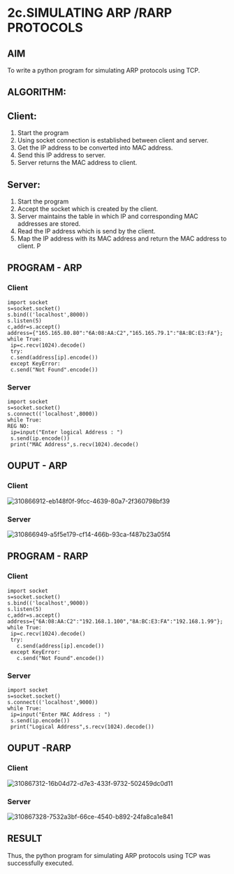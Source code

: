 # 2c.SIMULATING ARP /RARP PROTOCOLS
## AIM
To write a python program for simulating ARP protocols using TCP.
## ALGORITHM:
## Client:
1. Start the program
2. Using socket connection is established between client and server.
3. Get the IP address to be converted into MAC address.
4. Send this IP address to server.
5. Server returns the MAC address to client.
## Server:
1. Start the program
2. Accept the socket which is created by the client.
3. Server maintains the table in which IP and corresponding MAC addresses are
stored.
4. Read the IP address which is send by the client.
5. Map the IP address with its MAC address and return the MAC address to client.
P
## PROGRAM - ARP
### Client
```
import socket
s=socket.socket()
s.bind(('localhost',8000))
s.listen(5)
c,addr=s.accept()
address={"165.165.80.80":"6A:08:AA:C2","165.165.79.1":"8A:BC:E3:FA"};
while True:
 ip=c.recv(1024).decode()
 try:
 c.send(address[ip].encode())
 except KeyError:
 c.send("Not Found".encode())
```
### Server
```
import socket
s=socket.socket()
s.connect(('localhost',8000))
while True:
REG NO:
 ip=input("Enter logical Address : ")
 s.send(ip.encode())
 print("MAC Address",s.recv(1024).decode()
```
## OUPUT - ARP
### Client
![310866912-eb148f0f-9fcc-4639-80a7-2f360798bf39](https://github.com/s-adhithya/2c.ARP_RARP_PROTOCOLS/assets/113497423/38dcf1d6-97b1-400a-80fe-a450a09cad8a)
### Server
![310866949-a5f5e179-cf14-466b-93ca-f487b23a05f4](https://github.com/s-adhithya/2c.ARP_RARP_PROTOCOLS/assets/113497423/875f620d-32a1-4a43-9796-68ca48f47a45)

## PROGRAM - RARP
### Client
```
import socket
s=socket.socket()
s.bind(('localhost',9000))
s.listen(5)
c,addr=s.accept()
address={"6A:08:AA:C2":"192.168.1.100","8A:BC:E3:FA":"192.168.1.99"};
while True:
 ip=c.recv(1024).decode()
 try:
   c.send(address[ip].encode())
 except KeyError:
   c.send("Not Found".encode())
```
### Server
```
import socket
s=socket.socket()
s.connect(('localhost',9000))
while True:
 ip=input("Enter MAC Address : ")
 s.send(ip.encode())
 print("Logical Address",s.recv(1024).decode())
```
## OUPUT -RARP
### Client
![310867312-16b04d72-d7e3-433f-9732-502459dc0d11](https://github.com/s-adhithya/2c.ARP_RARP_PROTOCOLS/assets/113497423/5591d203-5b43-493d-8880-79fd8d7cef72)
### Server
![310867328-7532a3bf-66ce-4540-b892-24fa8ca1e841](https://github.com/s-adhithya/2c.ARP_RARP_PROTOCOLS/assets/113497423/8edc4107-fe3e-4837-b5ce-784d87659b75)

## RESULT
Thus, the python program for simulating ARP protocols using TCP was successfully 
executed.
